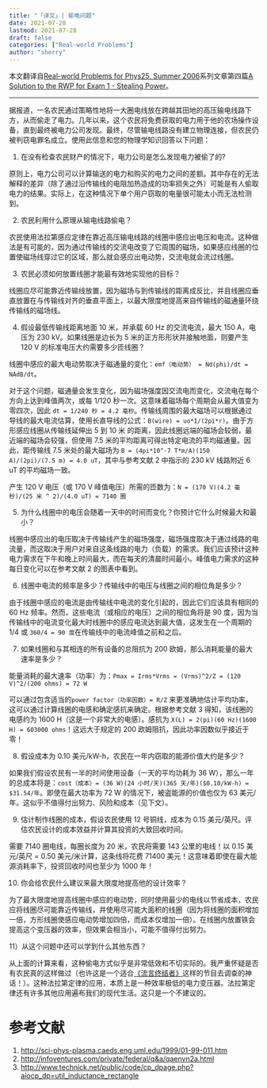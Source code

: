 ```yaml
---
title: "「译文」| 偷电问题" 
date: 2021-07-28
lastmod: 2021-07-28
draft: false
categories: ["Real-world Problems"]
author: "sherry"
---
```

本文翻译自[Real-world Problems for Phys25, Summer 2006](https://users.physics.unc.edu/~deardorf/phys25/rwp/)系列文章第四篇[A Solution to the RWP for Exam 1 - Stealing Power](https://users.physics.unc.edu/~deardorf/phys25/rwp/pizzasol.html)。

---

据报道，一名农民通过策略性地将一大圈电线放在跨越其田地的高压输电线路下方，从而偷走了电力。几年以来，这个农民将免费获取的电力用于他的农场操作设备，直到最终被电力公司发现。最终，尽管输电线路没有建立物理连接，但农民仍被判窃电罪名成立。使用此信息和您的物理学知识回答以下问题：

<!--more-->

1) 在没有检查农民财产的情况下，电力公司是怎么发现电力被偷了的?

原则上，电力公司可以计算输送的电力和购买的电力之间的差额。其中存在的无法解释的差异（除了通过沿传输线的电阻加热造成的功率损失之外）可能是有人偷取电力的结果。实际上，在这种情况下单个用户窃取的电量很可能太小而无法检测到。

2) 农民利用什么原理从输电线路偷电？

农民使用法拉第感应定律在靠近高压输电线路的线圈中感应出电压和电流。这种做法是有可能的，因为通过传输线的交流电改变了它周围的磁场，如果感应线圈的位置使磁场线穿过它的区域，那么就会感应出电动势，交流电就会流过线圈。

3) 农民必须如何放置线圈才能最有效地实现他的目标？

线圈应尽可能靠近传输线放置，因为磁场与到传输线的距离成反比，并且线圈应垂直放置在与传输线对齐的垂直平面上，以最大限度地提高来自传输线的磁通量环绕传输线的磁场线。

4) 假设最低传输线距离地面 10 米，并承载 60 Hz 的交流电流，最大 150 A，电压为 230 kV。如果线圈是边长为 5 米的正方形形状并接触地面，则要产生 120 V 的标准电压大约需要多少匝线圈？

线圈中感应的最大电动势取决于磁通量的变化：`emf（电动势） = Nd(phi)/dt = NAdB/dt`。

对于这个问题，磁通量会发生变化，因为磁场强度因交流电而变化，交流电在每个方向上达到峰值两次，或每 1/120 秒一次。这意味着磁场每个周期会从最大值变为零四次，因此 `dt = 1/240 秒 = 4.2 毫秒`。传输线周围的最大磁场可以根据通过导线的最大电流估算，使用长直导线的公式：`B(wire) = uo*I/(2pi*r)`。由于方形感应线圈从传输线延伸出 5 到 10 米 的距离，因此线圈远端的磁场会较弱，最近端的磁场会较强，但使用 7.5 米的平均距离可得出特定电流的平均磁通量。因此，距传输线 7.5 米处的最大磁场为 `B = (4pi*10^-7 T*m/A)(150 A)/(2pi)/(7.5 m) = 4.0 uT`，其中与参考文献 2 中指示的 230 kV 线路附近 6 uT 的平均磁场一致。

产生 120 V 电压（或 170 V 峰值电压）所需的匝数为：`N = (170 V)(4.2 毫秒)/(25 米 ^ 2)/(4.0 uT) = 7140 圈`

5) 为什么线圈中的电压会随着一天中的时间而变化？你预计它什么时候最大和最小？

线圈中感应出的电压取决于传输线产生的磁场强度，磁场强度取决于通过线路的电流量，而这取决于用户对来自这条线路的电力（负载）的需求。我们应该预计这种电力需求在下午和晚上时间最大，而在每天的清晨时间最小。峰值电力需求的这种每日变化可以在参考文献 2 的图表中看到。

6) 线圈中电流的频率是多少？传输线中的电压与线圈之间的相位角是多少？

由于线圈中感应的电流是由传输线中电流的变化引起的，因此它们应该具有相同的 60 Hz 频率。然而，这些电流（或相应的电压）之间的相位角将是 90 度，因为当传输线中的电流变化最大时线圈中的感应电流达到最大值，这发生在一个周期的 1/4 或 `360/4 = 90 度`在传输线中的电流峰值之前和之后。

7) 如果线圈和与其相连的所有设备的总阻抗为 200 欧姆，那么消耗能量的最大速率是多少？

能量消耗的最大速率（功率）为：`Pmax = Irms*Vrms = (Vrms)^2/Z = (120 V)^2/(200 ohms) = 72 W`

可以通过包含适当的`power factor（功率因数）= R/Z` 来更准确地估计平均功率，这可以通过计算线圈的电感和确定感抗来确定。根据参考文献 3 得知，该线圈的电感约为 1600 H（这是一个非常大的电感）。感抗为 `X(L) = 2(pi)(60 Hz)(1600 H) = 603000 ohms`！这远大于规定的 200 欧姆阻抗，因此功率因数似乎接近于零！

8) 假设成本为 0.10 美元/kW-h，农民在一年内窃取的能源价值大约是多少？

如果我们假设农民有一半的时间使用设备（一天的平均功耗为 36 W），那么一年的总成本将是：`cost（成本）= (36 W)(24 小时/天)(365 天/年)($0.10/kW-h) = $31.54/年`。即使在最大功率为 72 W 的情况下，被盗能源的价值也仅为 63 美元/年。这似乎不值得付出努力、风险和成本（见下文）。

9) 估计制作线圈的成本，假设农民使用 12 号铜线，成本为 0.15 美元/英尺。评估农民设计的成本效益并计算其投资的大致回收时间。

需要 7140 圈电线，每圈长度为 20 米，农民将需要 143 公里的电线！以 0.15 美元/英尺 = 0.50 美元/米计算，这条线将花费 71400 美元！这意味着即使在最大能源消耗率下，投资回收时间也至少为 1000 年！

10) 你会给农民什么建议来最大限度地提高他的设计效率？

为了最大限度地提高线圈中感应的电动势，同时使用最少的电线以节省成本，农民应将线圈尽可能靠近传输线，并使用尽可能大面积的线圈（因为将线圈的面积增加一倍，方形线圈使感应电动势增加四倍，而成本仅增加一倍）。在线圈内放置铁会提高这个变压器的效率，但效果会相当小，可能不值得付出努力。

11）从这个问题中还可以学到什么其他东西？

从上面的计算来看，这种偷电方式似乎是非常低效和不切实际的。我严重怀疑是否有农民真的这样做过（也许这是一个适合[《流言终结者》](https://www.imdb.com/title/tt0383126/)这样的节目去调查的神话！）。这种法拉第定律的应用，本质上是一种效率极低的电力变压器。法拉第定律还有许多其他应用遍布我们的现代生活。这只是一个不建议的。

# 参考文献

1) http://sci-phys-plasma.caeds.eng.uml.edu/1999/01-99-011.htm
2) http://infoventures.com/private/federal/q&a/qaenvn2a.html
3) http://www.technick.net/public/code/cp_dpage.php?aiocp_dp=util_inductance_rectangle
